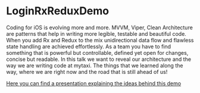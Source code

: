 # LoginRxReduxDemo
Coding for iOS is evolving more and more. MVVM, Viper, Clean Architecture are patterns that help in writing more legible, testable and beautiful code. When you add Rx and Redux to the mix unidirectional data flow and flawless state handling are achieved effortlessly. As a team you have to find something that is powerful but controllable, defined yet open for changes, concise but readable. In this talk we want to reveal our architecture and the way we are writing code at mytaxi. The things that we learned along the way, where we are right now and the road that is still  ahead of us!

[Here you can find a presentation explaining the ideas behind this demo](https://github.com/mytaxi/LoginRxReduxDemo/blob/master/CodingTestableAppsOnSteroids.pdf)

